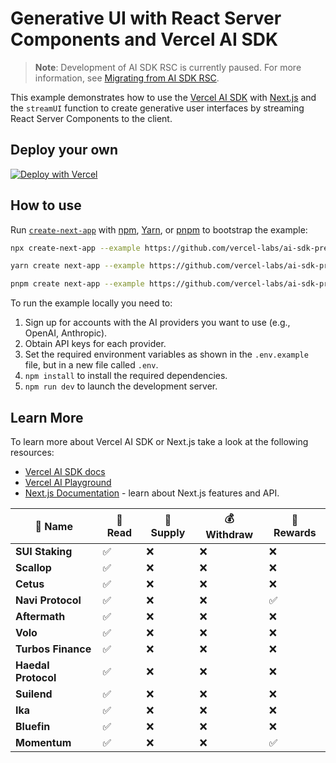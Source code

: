 # Generative UI with React Server Components and Vercel AI SDK

> **Note**: Development of AI SDK RSC is currently paused. For more information, see [Migrating from AI SDK RSC](https://sdk.vercel.ai/docs/ai-sdk-rsc/migrating-to-ui#background).

This example demonstrates how to use the [Vercel AI SDK](https://sdk.vercel.ai/docs) with [Next.js](https://nextjs.org/) and the `streamUI` function to create generative user interfaces by streaming React Server Components to the client.

## Deploy your own

[![Deploy with Vercel](https://vercel.com/button)](https://vercel.com/new/clone?repository-url=https%3A%2F%2Fgithub.com%2Fvercel-labs%2Fai-sdk-preview-rsc-genui&env=OPENAI_API_KEY&envDescription=API%20keys%20needed%20for%20application&envLink=platform.openai.com)

## How to use

Run [`create-next-app`](https://github.com/vercel/next.js/tree/canary/packages/create-next-app) with [npm](https://docs.npmjs.com/cli/init), [Yarn](https://yarnpkg.com/lang/en/docs/cli/create/), or [pnpm](https://pnpm.io) to bootstrap the example:

```bash
npx create-next-app --example https://github.com/vercel-labs/ai-sdk-preview-rsc-genui ai-sdk-preview-rsc-genui-example
```

```bash
yarn create next-app --example https://github.com/vercel-labs/ai-sdk-preview-rsc-genui ai-sdk-preview-rsc-genui-example
```

```bash
pnpm create next-app --example https://github.com/vercel-labs/ai-sdk-preview-rsc-genui ai-sdk-preview-rsc-genui-example
```

To run the example locally you need to:

1. Sign up for accounts with the AI providers you want to use (e.g., OpenAI, Anthropic).
2. Obtain API keys for each provider.
3. Set the required environment variables as shown in the `.env.example` file, but in a new file called `.env`.
4. `npm install` to install the required dependencies.
5. `npm run dev` to launch the development server.


## Learn More

To learn more about Vercel AI SDK or Next.js take a look at the following resources:

- [Vercel AI SDK docs](https://sdk.vercel.ai/docs)
- [Vercel AI Playground](https://play.vercel.ai)
- [Next.js Documentation](https://nextjs.org/docs) - learn about Next.js features and API.


| 🏦 Name            | 📖 Read | 💸 Supply | 💰 Withdraw  | 🎁 Rewards|
|--------------------|---------|-----------|--------------|----------|
| **SUI Staking**    |   ✅    |   ❌      |   ❌         |   ❌     |
| **Scallop**        |   ✅    |   ❌      |   ❌         |   ❌     |
| **Cetus**          |   ✅    |   ❌      |   ❌         |   ❌     |
| **Navi Protocol**  |   ✅    |   ❌      |   ❌         |   ✅     |
| **Aftermath**      |   ✅    |   ❌      |   ❌         |   ❌     |
| **Volo**           |   ✅    |   ❌      |   ❌         |   ❌     |
| **Turbos Finance** |   ✅    |   ❌      |   ❌         |   ❌     |
| **Haedal Protocol**|   ✅    |   ❌      |   ❌         |   ❌     |
| **Suilend**        |   ✅    |   ❌      |   ❌         |   ❌     |
| **Ika**            |   ✅    |   ❌      |   ❌         |   ❌     |
| **Bluefin**        |   ✅    |   ❌      |   ❌         |   ❌     |
| **Momentum**       |   ✅    |   ❌      |   ❌         |   ✅     |


